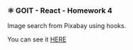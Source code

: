### ⚛️ GOIT - React - Homework 4

Image search from Pixabay using hooks.<br> 

You can see it <a href="https://bolomasta.github.io/goit-react-hw-04-images/">HERE</a>
